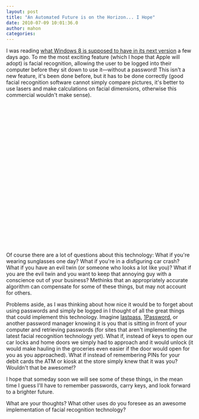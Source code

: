 ```yaml
---
layout: post
title: "An Automated Future is on the Horizon... I Hope"
date: 2010-07-09 10:01:36.0
author: mahon
categories: 
---
```

I was reading <a href="http://www.pocket-lint.com/news/33988/windows-8-face-recognition-login">what Windows 8 is supposed to have in its next version</a> a few days ago. To me the most exciting feature (which I hope that Apple will adopt) is facial recognition, allowing the user to be logged into their computer before they sit down to use it—without a password! This isn't a new feature, it's been done before, but it has to be done correctly (good facial recognition software cannot simply compare pictures, it's better to use lasers and make calculations on facial dimensions, otherwise this commercial wouldn't make sense).

<object classid="clsid:d27cdb6e-ae6d-11cf-96b8-444553540000" width="480" height="385" codebase="http://download.macromedia.com/pub/shockwave/cabs/flash/swflash.cab#version=6,0,40,0"><param name="allowFullScreen" value="true" /><param name="allowscriptaccess" value="always" /><param name="src" value="http://www.youtube.com/v/H2a0KYtG97E&amp;hl=en_US&amp;fs=1" /><param name="allowfullscreen" value="true" /><embed type="application/x-shockwave-flash" width="480" height="385" src="http://www.youtube.com/v/H2a0KYtG97E&amp;hl=en_US&amp;fs=1" allowscriptaccess="always" allowfullscreen="true" /></object>

Of course there are a lot of questions about this technology: What if you're wearing sunglasses one day? What if you're in a disfiguring car crash? What if you have an evil twin (or someone who looks a lot like you)? What if you are the evil twin and you want to keep that annoying guy with a conscience out of your business? Methinks that an appropriately accurate algorithm can compensate for some of these things, but may not account for others.

Problems aside, as I was thinking about how nice it would be to forget about using passwords and simply be logged in I thought of all the great things that could implement this technology. Imagine <a href="https://lastpass.com/">lastpass</a>, <a href="http://agilewebsolutions.com/products/1Password">1Password</a>, or another password manager knowing it is you that is sitting in front of your computer and retrieving passwords (for sites that aren't implementing the latest facial recognition technology yet). What if, instead of keys to open our car locks and home doors we simply had to approach and it would unlock (it would make hauling in the groceries even easier if the door would open for you as you approached). What if instead of remembering PINs for your debit cards the ATM or kiosk at the store simply knew that it was you? Wouldn't that be awesome!?

I hope that someday soon we will see some of these things, in the mean time I guess I'll have to remember passwords, carry keys, and look forward to a brighter future.

What are your thoughts? What other uses do you foresee as an awesome implementation of facial recognition technology?
